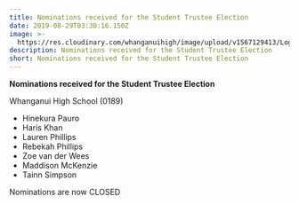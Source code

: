 ```yaml
---
title: Nominations received for the Student Trustee Election
date: 2019-08-29T03:30:16.150Z
image: >-
  https://res.cloudinary.com/whanganuihigh/image/upload/v1567129413/Logo_on_website.png
description: Nominations received for the Student Trustee Election
short: Nominations received for the Student Trustee Election
---
```

**Nominations received for the Student Trustee Election**

Whanganui High School (0189)

* Hinekura Pauro
* Haris Khan
* Lauren Phillips
* Rebekah Phillips
* Zoe van der Wees
* Maddison McKenzie
* Tainn Simpson

Nominations are now CLOSED
